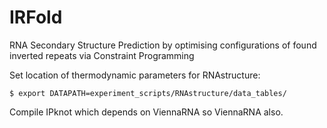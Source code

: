 # IRFold

RNA Secondary Structure Prediction by optimising configurations of found inverted repeats via Constraint Programming

Set location of thermodynamic parameters for RNAstructure:

```
$ export DATAPATH=experiment_scripts/RNAstructure/data_tables/
```

Compile IPknot which depends on ViennaRNA so ViennaRNA also.

